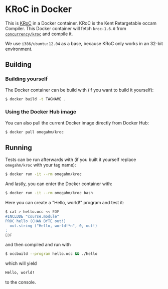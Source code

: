 # KRoC in Docker

This is [KRoC](https://www.cs.kent.ac.uk/projects/ofa/kroc/) in a Docker container.
KRoC is the Kent Retargetable occam Compiler.
This Docker container will fetch `kroc-1.6.0` from [`concurrency/kroc`](https://github.com/concurrency/kroc) and compile it.

We use `i386/ubuntu:12.04` as a base, because KRoC only works in an 32-bit environment.

## Building

### Building yourself

The Docker container can be build with (if you want to build it yourself):

```bash
$ docker build -t TAGNAME .
```

### Using the Docker Hub image

You can also pull the current Docker image directly from Docker Hub:

```bash
$ docker pull omegahm/kroc
```

## Running

Tests can be run afterwards with (if you built it yourself replace `omegahm/kroc` with your tag name):

```bash
$ docker run -it --rm omegahm/kroc
```

And lastly, you can enter the Docker container with:

```bash
$ docker run -it --rm omegahm/kroc bash
```

Here you can create a "Hello, world!" program and test it:

```bash
$ cat > hello.occ << EOF
#INCLUDE "course.module"
PROC hello (CHAN BYTE out!)
  out.string ("Hello, world!*n", 0, out!)
:
EOF
```

and then compiled and run with

```bash
$ occbuild --program hello.occ && ./hello
```

which will yield

```bash
Hello, world!
```

to the console.
